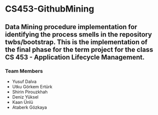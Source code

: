 # CS453-GithubMining
Data Mining procedure implementation for identifying the process smells in the repository twbs/bootstrap.
This is the implementation of the final phase for the term project for the class CS 453 - Application Lifecycle Management. 
---
### Team Members
- Yusuf Dalva
- Utku Görkem Ertürk
- Shirin Pirouzkhah
- Deniz Yüksel
- Kaan Ünlü
- Ataberk Gözkaya

